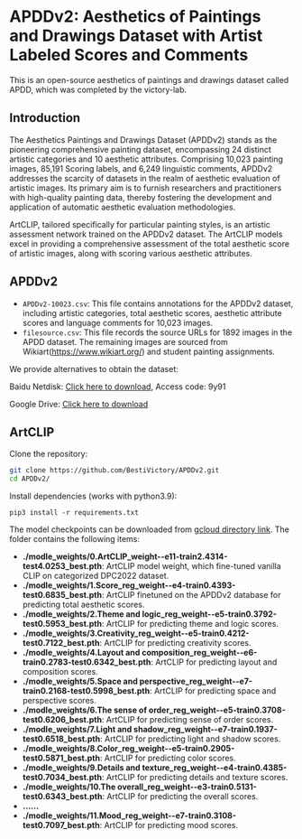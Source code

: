 # APDDv2: Aesthetics of Paintings and Drawings Dataset with Artist Labeled Scores and Comments

This is an open-source aesthetics of paintings and drawings dataset called APDD, which was completed by the victory-lab.

## Introduction

The Aesthetics Paintings and Drawings Dataset (APDDv2) stands as the pioneering comprehensive painting dataset, encompassing 24 distinct artistic categories and 10 aesthetic attributes. Comprising 10,023 painting images, 85,191 Scoring labels, and 6,249 linguistic comments, APDDv2 addresses the scarcity of datasets in the realm of aesthetic evaluation of artistic images. Its primary aim is to furnish researchers and practitioners with high-quality painting data, thereby fostering the development and application of automatic aesthetic evaluation methodologies.

ArtCLIP, tailored specifically for particular painting styles, is an artistic assessment network trained on the APDDv2 dataset. The ArtCLIP models excel in providing a comprehensive assessment of the total aesthetic score of artistic images, along with scoring various aesthetic attributes.

## APDDv2

- `APDDv2-10023.csv`: This file contains annotations for the APDDv2 dataset, including artistic categories, total aesthetic scores, aesthetic attribute scores and language comments for 10,023 images.
- `filesource.csv`: This file records the source URLs for 1892 images in the APDD dataset. The remaining images are sourced from Wikiart(https://www.wikiart.org/) and student painting assignments.

We provide alternatives to obtain the dataset:

Baidu Netdisk: [Click here to download](https://drive.google.com/file/d/1ap5dhuEgpPC5PrJozAu2V), Access code: 9y91

Google Drive: [Click here to download](https://drive.google.com/file/d/1ap5dhuEgpPC5PrJozAu2VFmUNIRZrar2/view?usp=drive_link)

## ArtCLIP

Clone the repository:

```sh
git clone https://github.com/BestiVictory/APDDv2.git
cd APDDv2/
```

Install dependencies (works with python3.9):

```
pip3 install -r requirements.txt
```

The model checkpoints can be downloaded from 
[gcloud directory link](https://drive.google.com/drive/folders/1AOVKmSqZCW09J_Ypr7KzSYfRxQre-w_m?usp=drive_link).
The folder contains the following items:

-   **./modle_weights/0.ArtCLIP_weight--e11-train2.4314-test4.0253_best.pth**: ArtCLIP model weight, which fine-tuned vanilla CLIP on categorized DPC2022 dataset.
-   **./modle_weights/1.Score_reg_weight--e4-train0.4393-test0.6835_best.pth**: ArtCLIP finetuned on the APDDv2 database for predicting total aesthetic scores.
-   **./modle_weights/2.Theme and logic_reg_weight--e5-train0.3792-test0.5953_best.pth**: ArtCLIP for predicting theme and logic scores.
-   **./modle_weights/3.Creativity_reg_weight--e5-train0.4212-test0.7122_best.pth**: ArtCLIP for predicting creativity scores.
-   **./modle_weights/4.Layout and composition_reg_weight--e6-train0.2783-test0.6342_best.pth**: ArtCLIP for predicting layout and composition scores.
-   **./modle_weights/5.Space and perspective_reg_weight--e7-train0.2168-test0.5998_best.pth**: ArtCLIP for predicting space and perspective scores.
-   **./modle_weights/6.The sense of order_reg_weight--e5-train0.3708-test0.6206_best.pth**: ArtCLIP for predicting sense of order scores.
-   **./modle_weights/7.Light and shadow_reg_weight--e7-train0.1937-test0.6518_best.pth**: ArtCLIP for predicting light and shadow scores.
-   **./modle_weights/8.Color_reg_weight--e5-train0.2905-test0.5871_best.pth**: ArtCLIP for predicting color scores.
-   **./modle_weights/9.Details and texture_reg_weight--e4-train0.4385-test0.7034_best.pth**: ArtCLIP for predicting details and texture scores.
-   **./modle_weights/10.The overall_reg_weight--e3-train0.5131-test0.6343_best.pth**: ArtCLIP for predicting the overall scores.
-    **......**
-   **./modle_weights/11.Mood_reg_weight--e7-train0.3108-test0.7097_best.pth**: ArtCLIP for predicting mood scores.


